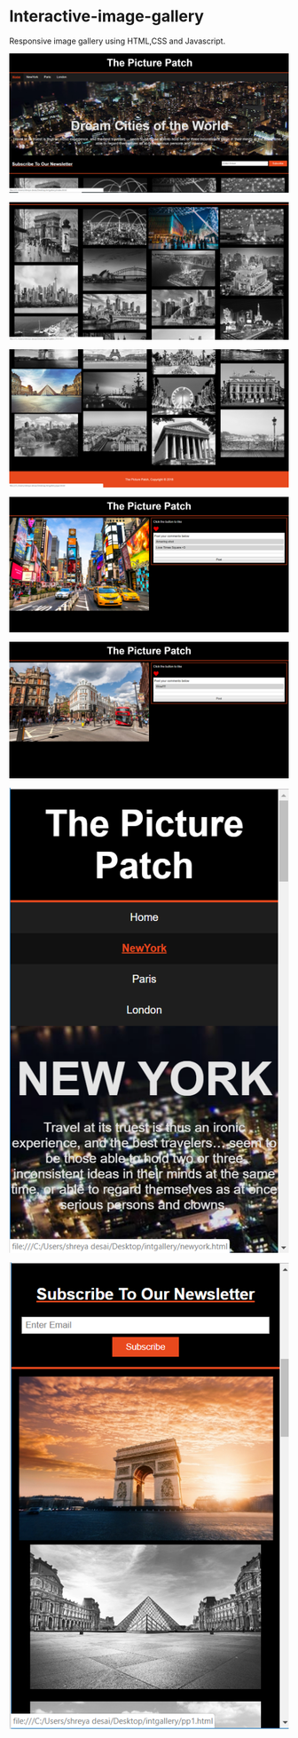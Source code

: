 # Interactive-image-gallery

Responsive image gallery using HTML,CSS and Javascript.


![](https://github.com/shreya-desai12/Interactive-image-gallery/blob/master/screenshots/Homepage.png)

![](https://github.com/shreya-desai12/Interactive-image-gallery/blob/master/screenshots/home2.png)

![](https://github.com/shreya-desai12/Interactive-image-gallery/blob/master/screenshots/parishome.png)

![](https://github.com/shreya-desai12/Interactive-image-gallery/blob/master/screenshots/imageurl.png)

![](https://github.com/shreya-desai12/Interactive-image-gallery/blob/master/screenshots/likeandcomment.png)

![](https://github.com/shreya-desai12/Interactive-image-gallery/blob/master/screenshots/mobile1.png)

![](https://github.com/shreya-desai12/Interactive-image-gallery/blob/master/screenshots/mobile2.png)

